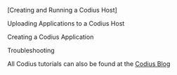 [Creating and Running a Codius Host]

Uploading Applications to a Codius Host

Creating a Codius Application

Troubleshooting


All Codius tutorials can also be found at the [Codius Blog](https://medium.com/codius)
